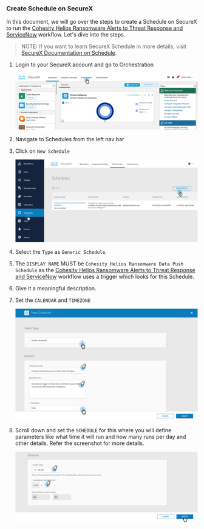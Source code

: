 ### <a name="get-alerts-to-securex"></a> Create Schedule on SecureX

In this document, we will go over the steps to create a Schedule on SecureX to run the [Cohesity Helios Ransomware Alerts to Threat Response and ServiceNow](../workflows/HeliosRansomwareAlertsToThreatResponseAndServiceNow.md) workflow. Let's dive into the steps. 

>NOTE: If you want to learn SecureX Schedule in more details, visit [SecureX Documentation on Schedule](https://ciscosecurity-sx-00-integration-workflows.readthedocs-hosted.com/en/latest/orchestration/schedules.html). 

1. Login to your SecureX account and go to Orchestration

    ![Go to Orchestration](../assets/orchestration.png)

2. Navigate to Schedules from the left nav bar

3. Click on `New Schedule`

    ![Create Schedule](../assets/createSchedule01.png)

4. Select the `Type` as `Generic Schedule`. 

5. The `DISPLAY NAME` MUST be `Cohesity Helios Ransomware Data Push Schedule` as the [Cohesity Helios Ransomware Alerts to Threat Response and ServiceNow](../workflows/HeliosRansomwareAlertsToThreatResponseAndServiceNow.md) workflow uses a trigger which looks for this Schedule. 

6. Give it a meaningful description. 

7. Set the `CALENDAR` and `TIMEZONE` 

    ![Create Schedule](../assets/createSchedule02.png)

8. Scroll down and set the `SCHEDULE` for this where you will define parameters like what time it will run and how many runs per day and other details. Refer the screenshot for more details. 

    ![Create Schedule](../assets/createSchedule03.png)
